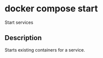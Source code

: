 # docker compose start

<!---MARKER_GEN_START-->
Start services


<!---MARKER_GEN_END-->

## Description

Starts existing containers for a service.
